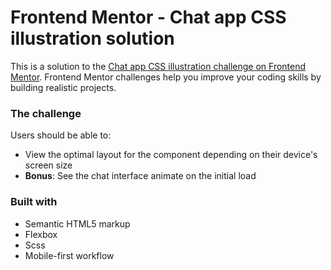 # Frontend Mentor - Chat app CSS illustration solution

This is a solution to the [Chat app CSS illustration challenge on Frontend Mentor](https://www.frontendmentor.io/challenges/chat-app-css-illustration-O5auMkFqY). Frontend Mentor challenges help you improve your coding skills by building realistic projects.

### The challenge

Users should be able to:

- View the optimal layout for the component depending on their device's screen size
- **Bonus**: See the chat interface animate on the initial load

### Built with

- Semantic HTML5 markup
- Flexbox
- Scss
- Mobile-first workflow
